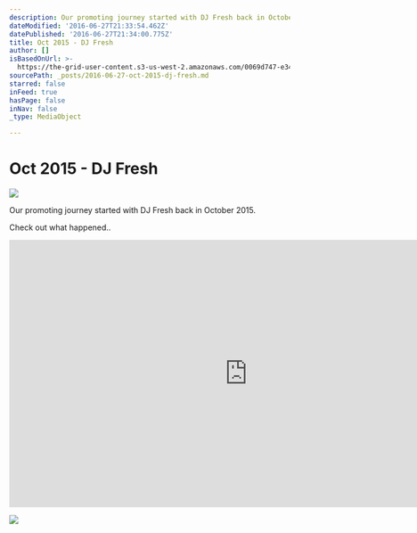 ```yaml
---
description: Our promoting journey started with DJ Fresh back in October 2015.
dateModified: '2016-06-27T21:33:54.462Z'
datePublished: '2016-06-27T21:34:00.775Z'
title: Oct 2015 - DJ Fresh
author: []
isBasedOnUrl: >-
  https://the-grid-user-content.s3-us-west-2.amazonaws.com/0069d747-e347-48a8-977c-58b1d36f190c.png
sourcePath: _posts/2016-06-27-oct-2015-dj-fresh.md
starred: false
inFeed: true
hasPage: false
inNav: false
_type: MediaObject

---
```

# Oct 2015 - DJ Fresh
![](https://imgflo.herokuapp.com/graph/vahj1ThiexotieMo/15e9924d610023ac005cde8bbf3b0217/croprotate.jpg?cropheight=4928&cropwidth=3282&degrees=0&input=https%3A%2F%2Fthe-grid-user-content.s3-us-west-2.amazonaws.com%2F543dad75-ff38-4aae-843e-b8aa32601db6.jpg&x=0&y=0)

Our promoting journey started with DJ Fresh back in October 2015\.

Check out what happened.. 

<iframe src="https://cdn.embedly.com/widgets/media.html?src=https%3A%2F%2Fwww.youtube.com%2Fembed%2FRdYRGBrK3Ik%3Ffeature%3Doembed&amp;url=http%3A%2F%2Fwww.youtube.com%2Fwatch%3Fv%3DRdYRGBrK3Ik&amp;image=https%3A%2F%2Fi.ytimg.com%2Fvi%2FRdYRGBrK3Ik%2Fhqdefault.jpg&amp;key=b7d04c9b404c499eba89ee7072e1c4f7&amp;type=text%2Fhtml&amp;schema=youtube" width="854" height="480" scrolling="no" frameborder="0" allowfullscreen="" style=""></iframe>

![](https://the-grid-user-content.s3-us-west-2.amazonaws.com/5e294791-c079-445d-b969-9a311b01c337.jpg)